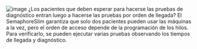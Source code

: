 ![image](https://github.com/user-attachments/assets/805aa233-9b73-4076-9735-e67349802904)
¿Los pacientes que deben esperar para hacerse las pruebas de diagnóstico entran luego a hacerse las pruebas por orden de llegada?
El SemaphoreSlim garantiza que solo dos pacientes pueden usar las máquinas a la vez, pero el orden de acceso depende de la programación de los hilos. 
Para verificarlo, se pueden ejecutar varias pruebas observando los tiempos de llegada y diagnóstico.
